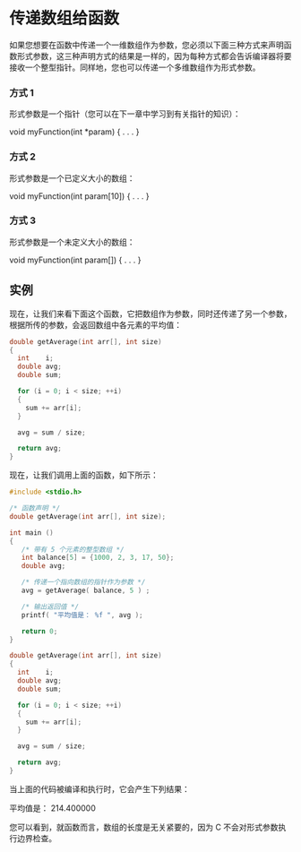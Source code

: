 # 传递数组给函数

如果您想要在函数中传递一个一维数组作为参数，您必须以下面三种方式来声明函数形式参数，这三种声明方式的结果是一样的，因为每种方式都会告诉编译器将要接收一个整型指针。同样地，您也可以传递一个多维数组作为形式参数。

### 方式 1

形式参数是一个指针（您可以在下一章中学习到有关指针的知识）：

void myFunction(int *param)
{
.
.
.
}

### 方式 2

形式参数是一个已定义大小的数组：

void myFunction(int param[10])
{
.
.
.
}

### 方式 3

形式参数是一个未定义大小的数组：

void myFunction(int param[])
{
.
.
.
}

## 实例

现在，让我们来看下面这个函数，它把数组作为参数，同时还传递了另一个参数，根据所传的参数，会返回数组中各元素的平均值：
```c
double getAverage(int arr[], int size)
{
  int    i;
  double avg;
  double sum;

  for (i = 0; i < size; ++i)
  {
    sum += arr[i];
  }

  avg = sum / size;

  return avg;
}
```
现在，让我们调用上面的函数，如下所示：
```c
#include <stdio.h>

/* 函数声明 */
double getAverage(int arr[], int size);

int main ()
{
   /* 带有 5 个元素的整型数组 */
   int balance[5] = {1000, 2, 3, 17, 50};
   double avg;

   /* 传递一个指向数组的指针作为参数 */
   avg = getAverage( balance, 5 ) ;

   /* 输出返回值 */
   printf( "平均值是： %f ", avg );

   return 0;
}

double getAverage(int arr[], int size)
{
  int    i;
  double avg;
  double sum;

  for (i = 0; i < size; ++i)
  {
    sum += arr[i];
  }

  avg = sum / size;

  return avg;
}
```
当上面的代码被编译和执行时，它会产生下列结果：

平均值是： 214.400000

您可以看到，就函数而言，数组的长度是无关紧要的，因为 C 不会对形式参数执行边界检查。
